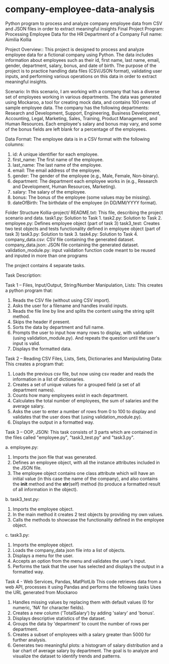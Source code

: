 # company-employee-data-analysis
Python program to process and analyze company employee data from CSV and JSON files in order to extract meaningful insights
Final Project Program: Processing Employee Data for the HR Department of a Company
Full name: Aimilia Kollia

Project Overview::
This project is designed to process and analyze employee data for a fictional company using Python. The data includes information 
about employees such as their id, first name, last name, email, gender, department, salary, bonus, and date of birth. The purpose 
of the project is to practice handling data files (CSV/JSON format), validating user inputs, and performing various operations 
on this data in order to extract meaningful insights. 

Scenario:
In this scenario, I am working with a company that has a diverse set of employees working in various departments. 
The data was generated using Mockaroo, a tool for creating mock data, and contains 100 rows of sample employee data.
The company has the following departments: Research and Development, Support, Engineering, Business Development, 
Accounting, Legal, Marketing, Sales, Training, Product Management, and Human Resources. 
Each employee's salary and bonus may vary, and some of the bonus fields are left blank for a percentage of the employees.

Data Format:
The employee data is in a CSV format with the following columns:
1.	id: A unique identifier for each employee.
2.	first_name: The first name of the employee.
3.	last_name: The last name of the employee.
4.	email: The email address of the employee.
5.	gender: The gender of the employee (e.g., Male, Female, Non-binary).
6.	department: The department each employee works in (e.g., Research and Development, Human Resources, Marketing).
7.	salary: The salary of the employee.
8.	bonus: The bonus of the employee (some values may be missing).
9.	dateOfBirth: The birthdate of the employee (in DD/MM/YYYY format).

Folder Structure
	Kollia-project/
	 README.txt: This file, describing the project scenario and data.
	 task1.py: Solution to Task 1.
	 task2.py: Solution to Task 2.
	 employee.py: Defines employee object (part of task 3)
     task3_test: Creates two test objects and tests functionality defined in employee object (part of task 3)
     task3.py: Solution to task 3.
	 task4.py: Solution to Task 4.
	 company_data.csv: CSV file containing the generated dataset.
	 company_data.json: JSON file containing the generated dataset.
     validation_module.py: input validation function code meant to be reused and inputed in more than one programs

The project contains 4 separate tasks.

Task Description: 

Task 1 – Files, Input/Output, String/Number Manipulation, Lists:
This creates a python program that: 
1.	Reads the CSV file (without using CSV import).
2.	Asks the user for a filename and handles invalid inputs.
3.	Reads the file line by line and splits the content using the string split method.
4.	Skips the header if present.
5.	Sorts the data by department and full name.
6.	Prompts the user to input how many rows to display, with validation (using validation_module.py). 
    And repeats the question until the user's input is valid.
7.	Displays the formatted data.

Task 2 – Reading CSV Files, Lists, Sets, Dictionaries and Manipulating Data:
This creates a program that:
1.  Loads the previous csv file, but now using csv reader and reads the information in a list of dictionaries.
2.  Creates a set of unique values for a grouped field (a set of all department names).
3.  Counts how many employees exist in each department.
4.  Calculates the total number of employees, the sum of salaries and the average salary.
5.  Asks the user to enter a number of rows from 0 to 100 to display and validates that the user does that (using validation_module.py). 
6.  Displays the output in a formatted way.

Task 3 – OOP, JSON:
This task consists of 3 parts which are contained in the files called "employee.py", "task3_test.py" and "task3.py".

a. employee.py:
1. Imports the json file that was generated.
2. Defines an employee object, with all the instance attributes included in the JSON file.
3. The employee object contains one class attribute which will have an initial value (in this case the name of the company),
   and also contains the __init__ method and the __str__(self) method (to produce a formatted result of all information in the object).

b. task3_test.py:
1. Imports the employee object.
2. In the main method it creates 2 test objects by providing my own values.
3. Calls the methods to showcase the functionality defined in the employee object.

c. task3.py:
1. Imports the employee object.
2. Loads the company_data json file into a list of objects.
3. Displays a menu for the user.
4. Accepts an option from the menu and validates the user's input.
5. Performs the task that the user has selected and displays the output in a formatted way.

Task 4 -  Web Services, Pandas, MatPlotLib
This code retrieves data from a web API, processes it using Pandas and performs the following tasks
Uses the URL generated from Mockaroo
1. Handles missing values by replacing them with default values (0 for numeric, 'NA' for character fields).
2. Creates a new column ('TotalSalary') by adding 'salary' and 'bonus'.
3. Displays descriptive statistics of the dataset.
4. Groups the data by 'department' to count the number of rows per department.
5. Creates a subset of employees with a salary greater than 5000 for further analysis.
6. Generates two meaningful plots: a histogram of salary distribution and a bar chart of average salary by department.
The goal is to analyze and visualize the dataset to identify trends and patterns.

